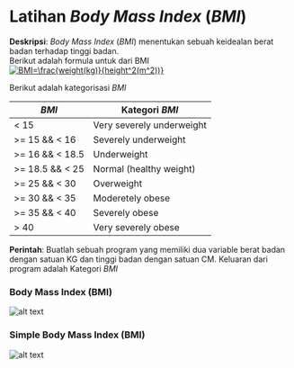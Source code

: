 # Latihan *Body Mass Index* (*BMI*)

**Deskripsi**: *Body Mass Index* (*BMI*) menentukan sebuah keidealan berat badan terhadap tinggi badan.<br>
Berikut adalah formula untuk dari BMI<br>
<a href="https://www.codecogs.com/eqnedit.php?latex=BMI=\frac{weight(kg)}{height^2(m^2))}" target="_blank"><img src="https://latex.codecogs.com/gif.latex?BMI=\frac{weight(kg)}{height^2(m^2))}" title="BMI=\frac{weight(kg)}{height^2(m^2))}" /></a>

Berikut adalah kategorisasi *BMI*

| *BMI* | Kategori *BMI* |
|-------|----------------|
| < 15 | Very severely underweight |
| >= 15 && < 16 | Severely underweight |
| >= 16 && < 18.5 | Underweight |
| >= 18.5 && < 25 | Normal (healthy weight) |
| >= 25 && < 30 | Overweight |
| >= 30 && < 35 | Moderetely obese |
| >= 35 && < 40 | Severely obese |
| > 40 | Very severely obese |

**Perintah**: Buatlah sebuah program yang memiliki dua variable berat badan dengan satuan KG dan tinggi badan dengan satuan CM. Keluaran dari program adalah Kategori *BMI*

### Body Mass Index (BMI)

![alt text](https://github.com/Bunny4teen/Digital-Talent/blob/master/Python/Tugas%201%20BMI/images/main.png "Screenshoot main.py")

### Simple Body Mass Index (BMI)

![alt text](https://github.com/Bunny4teen/Digital-Talent/blob/master/Python/Tugas%201%20BMI/images/simple.png "Screenshoot simple.py")
